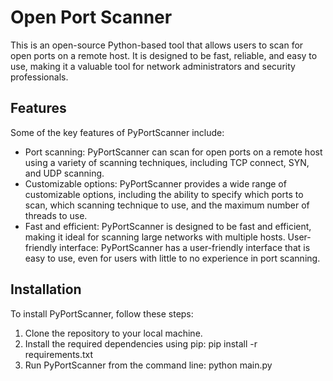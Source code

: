 # Open Port Scanner

This is an open-source Python-based tool that allows users to scan for open ports on a remote host. It is designed to be fast, reliable, and easy to use, making it a valuable tool for network administrators and security professionals.

## Features

Some of the key features of PyPortScanner include:

* Port scanning: PyPortScanner can scan for open ports on a remote host using a variety of scanning techniques, including TCP connect, SYN, and UDP scanning.
* Customizable options: PyPortScanner provides a wide range of customizable options, including the ability to specify which ports to scan, which scanning technique to use, and the maximum number of threads to use.
* Fast and efficient: PyPortScanner is designed to be fast and efficient, making it ideal for scanning large networks with multiple hosts.
User-friendly interface: PyPortScanner has a user-friendly interface that is easy to use, even for users with little to no experience in port scanning.

## Installation

To install PyPortScanner, follow these steps:

1. Clone the repository to your local machine.
2. Install the required dependencies using pip: pip install -r requirements.txt
3. Run PyPortScanner from the command line: python main.py
